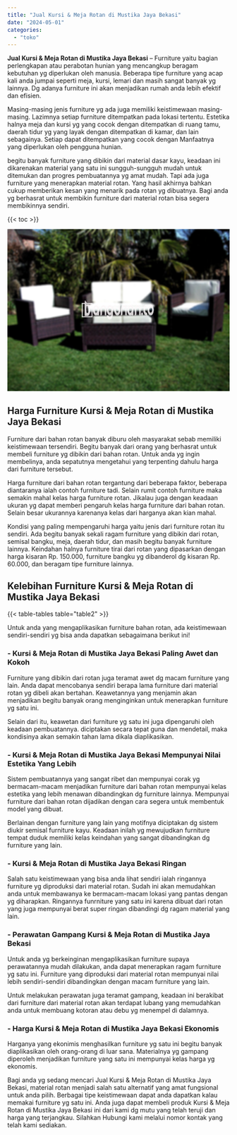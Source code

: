 ```yaml
---
title: "Jual Kursi & Meja Rotan di Mustika Jaya Bekasi"
date: "2024-05-01"
categories: 
  - "toko"
---
```


**Jual Kursi & Meja Rotan di Mustika Jaya Bekasi** – Furniture yaitu bagian perlengkapan atau perabotan hunian yang mencangkup beragam kebutuhan yg diperlukan oleh manusia. Beberapa tipe furniture yang acap kali anda jumpai seperti meja, kursi, lemari dan masih sangat banyak yg lainnya. Dg adanya furniture ini akan menjadikan rumah anda lebih efektif dan efisien.

Masing-masing jenis furniture yg ada juga memiliki keistimewaan masing-masing. Lazimnya setiap furniture ditempatkan pada lokasi tertentu. Estetika halnya meja dan kursi yg yang cocok dengan ditempatkan di ruang tamu, daerah tidur yg yang layak dengan ditempatkan di kamar, dan lain sebagainya. Setiap dapat ditempatkan yang cocok dengan Manfaatnya yang diperlukan oleh pengguna hunian.

begitu banyak furniture yang dibikin dari material dasar kayu, keadaan ini dikarenakan material yang satu ini sungguh-sungguh mudah untuk ditemukan dan progres pembuatannya yg amat mudah. Tapi ada juga furniture yang menerapkan material rotan. Yang hasil akhirnya bahkan cukup memberikan kesan yang menarik pada rotan yg dibuatnya. Bagi anda yg berhasrat untuk membikin furniture dari material rotan bisa segera membikinnya sendiri.

{{< toc >}}

![Jual Kursi & Meja Rotan di Mustika Jaya Bekasi](/images/kursi-meja-rotan-murah49.png)

## Harga Furniture Kursi & Meja Rotan di Mustika Jaya Bekasi

Furniture dari bahan rotan banyak diburu oleh masyarakat sebab memiliki keistimewaan tersendiri. Begitu banyak dari orang yang berhasrat untuk membeli furniture yg dibikin dari bahan rotan. Untuk anda yg ingin membelinya, anda sepatutnya mengetahui yang terpenting dahulu harga dari furniture tersebut.

Harga furniture dari bahan rotan tergantung dari beberapa faktor, beberapa diantaranya ialah contoh furniture tadi. Selain rumit contoh furniture maka semakin mahal kelas harga furniture rotan. Jikalau juga dengan keadaan ukuran yg dapat memberi pengaruh kelas harga furniture dari bahan rotan. Selain besar ukurannya karenanya kelas dari harganya akan kian mahal.

Kondisi yang paling mempengaruhi harga yaitu jenis dari furniture rotan itu sendiri. Ada begitu banyak sekali ragam furniture yang dibikin dari rotan, semisal bangku, meja, daerah tidur, dan masih begitu banyak furniture lainnya. Keindahan halnya furniture tirai dari rotan yang dipasarkan dengan harga kisaran Rp. 150.000, furniture bangku yg dibanderol dg kisaran Rp. 60.000, dan beragam tipe furniture lainnya.

## Kelebihan Furniture Kursi & Meja Rotan di Mustika Jaya Bekasi

{{< table-tables table="table2" >}}

Untuk anda yang mengaplikasikan furniture bahan rotan, ada keistimewaan sendiri-sendiri yg bisa anda dapatkan sebagaimana berikut ini!

### \- Kursi & Meja Rotan di Mustika Jaya Bekasi Paling Awet dan Kokoh

Furniture yang dibikin dari rotan juga teramat awet dg macam furniture yang lain. Anda dapat mencobanya sendiri berapa lama furniture dari material rotan yg dibeli akan bertahan. Keawetannya yang menjamin akan menjadikan begitu banyak orang menginginkan untuk menerapkan furniture yg satu ini.

Selain dari itu, keawetan dari furniture yg satu ini juga dipengaruhi oleh keadaan pembuatannya. diciptakan secara tepat guna dan mendetail, maka kondisinya akan semakin tahan lama dikala diaplikasikan.

### \- Kursi & Meja Rotan di Mustika Jaya Bekasi Mempunyai Nilai Estetika Yang Lebih

Sistem pembuatannya yang sangat ribet dan mempunyai corak yg bermacam-macam menjadikan furniture dari bahan rotan mempunyai kelas estetika yang lebih menawan dibandingkan dg furniture lainnya. Mempunyai furniture dari bahan rotan dijadikan dengan cara segera untuk membentuk model yang dibuat.

Berlainan dengan furniture yang lain yang motifnya diciptakan dg sistem diukir semisal furniture kayu. Keadaan inilah yg mewujudkan furniture tempat duduk memiliki kelas keindahan yang sangat dibandingkan dg furniture yang lain.

### \- Kursi & Meja Rotan di Mustika Jaya Bekasi Ringan

Salah satu keistimewaan yang bisa anda lihat sendiri ialah ringannya furniture yg diproduksi dari material rotan. Sudah ini akan memudahkan anda untuk membawanya ke bermacam-macam lokasi yang pantas dengan yg diharapkan. Ringannya funrniture yang satu ini karena dibuat dari rotan yang juga mempunyai berat super ringan dibandingi dg ragam material yang lain.

### \- Perawatan Gampang Kursi & Meja Rotan di Mustika Jaya Bekasi

Untuk anda yg berkeinginan mengaplikasikan furniture supaya perawatannya mudah dilakukan, anda dapat menerapkan ragam furniture yg satu ini. Furniture yang diproduksi dari material rotan mempunyai nilai lebih sendiri-sendiri dibandingkan dengan macam furniture yang lain.

Untuk melakukan perawatan juga teramat gampang, keadaan ini berakibat dari furniture dari material rotan akan terdapat lubang yang memudahkan anda untuk membuang kotoran atau debu yg menempel di dalamnya.

### \- Harga Kursi & Meja Rotan di Mustika Jaya Bekasi Ekonomis

Harganya yang ekonimis menghasilkan furniture yg satu ini begitu banyak diaplikasikan oleh orang-orang di luar sana. Materialnya yg gampang diperoleh menjadikan furniture yang satu ini mempunyai kelas harga yg ekonomis.

Bagi anda yg sedang mencari Jual Kursi & Meja Rotan di Mustika Jaya Bekasi, material rotan menjadi salah satu alternatif yang amat fungsional untuk anda pilih. Berbagai tipe keistimewaan dapat anda dapatkan kalau memakai furniture yg satu ini. Anda juga dapat membeli produk Kursi & Meja Rotan di Mustika Jaya Bekasi ini dari kami dg mutu yang telah teruji dan harga yang terjangkau. Silahkan Hubungi kami melalui nomor kontak yang telah kami sediakan.
